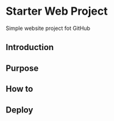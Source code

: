 # Starter Web Project

Simple website project fot GitHub

## Introduction

## Purpose

## How to

## Deploy

